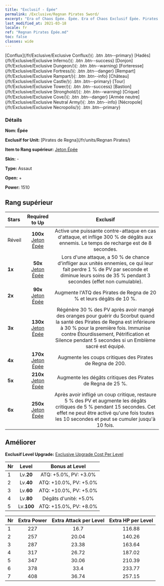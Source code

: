 ```yaml
---
title: "Exclusif - Épée"
permalink: /Exclusive/Regnan Pirates Sword/
excerpt: "Era of Chaos Épée. Épée. Era of Chaos Exclusif Épée. Pirates de Regna Exclusif."
last_modified_at: 2021-03-18
locale: fr
ref: "Regnan Pirates Épée.md"
toc: false
classes: wide
---
```

 [Conflux](/fr/Exclusive/Exclusive Conflux/){: .btn .btn--primary} [Hadès](/fr/Exclusive/Exclusive Inferno/){: .btn .btn--success} [Donjon](/fr/Exclusive/Exclusive Dungeon/){: .btn .btn--warning} [Forteresse](/fr/Exclusive/Exclusive Fortress/){: .btn .btn--danger} [Rempart](/fr/Exclusive/Exclusive Rampart/){: .btn .btn--info} [Château](/fr/Exclusive/Exclusive Castle/){: .btn .btn--primary} [Tour](/fr/Exclusive/Exclusive Tower/){: .btn .btn--success} [Bastion](/fr/Exclusive/Exclusive Stronghold/){: .btn .btn--warning} [Crique](/fr/Exclusive/Exclusive Cove/){: .btn .btn--danger} [Armée neutre](/fr/Exclusive/Exclusive Neutral Army/){: .btn .btn--info} [Nécropole](/fr/Exclusive/Exclusive Necropolis/){: .btn .btn--primary} 

### Détails
 **Nom: Épée** 

 **Exclusif for Unit:** [Pirates de Regna](/fr/units/Regnan Pirates/) 

 **Item to Rang supérieur:** [Jeton Épée](/fr/Items/con_912/)

 **Skin:** -

 **Type:** Assaut

 **Open:** +

 **Power:** 1510

## Rang supérieur

  |     Stars    |  Required to Up | Exclusif |
  |:-------------|:---------------:|:---------------:|
  |  Réveil  | **100x** [Jeton Épée](/fr/Items/con_912/) | Active une puissante contre-attaque en cas d'attaque, et inflige 300 % de dégâts aux ennemis. Le temps de recharge est de 8 secondes. |
  | **1x** <i class="fas fa-star"/> | **50x** [Jeton Épée](/fr/Items/con_912/) | Lors d'une attaque, a 50 % de chance d'infliger <Scorbut> aux unités ennemies, ce qui leur fait perdre 1 % de PV par seconde et diminue leurs soins de 35 % pendant 3 secondes (effet non cumulable). |
  | **2x** <i class="fas fa-star"/> | **90x** [Jeton Épée](/fr/Items/con_912/) | Augmente l'ATQ des Pirates de Regna de 20 % et leurs dégâts de 10 %. |
  | **3x** <i class="fas fa-star"/> | **130x** [Jeton Épée](/fr/Items/con_912/) | Régénère 30 % des PV après avoir mangé des oranges pour guérir du Scorbut quand la santé des Pirates de Regna est inférieure à 30 % pour la première fois. Immunise contre Étourdissement, Pétrification et Silence pendant 5 secondes si un Emblème sacré est équipé. |
  | **4x** <i class="fas fa-star"/> | **170x** [Jeton Épée](/fr/Items/con_912/) | Augmente les coups critiques des Pirates de Regna de 200. |
  | **5x** <i class="fas fa-star"/> | **210x** [Jeton Épée](/fr/Items/con_912/) | Augmente les dégâts critiques des Pirates de Regna de 25 %. |
  | **6x** <i class="fas fa-star"/> | **250x** [Jeton Épée](/fr/Items/con_912/) | Après avoir infligé un coup critique, restaure 5 % des PV et augmente les dégâts critiques de 5 % pendant 15 secondes. Cet effet ne peut être activé qu'une fois toutes les 10 secondes et peut se cumuler jusqu'à 10 fois. |


## Améliorer
 **Exclusif Level Upgrade:** [Exclusive Upgrade Cost Per Level](/Exclusive/ExclusiveUpgradeCostPerLevel/)

  |  Nr  |   Level  | Bonus at Level |
  |:-----|:--------:|:--------------:|
  | 1 | Lv.**20** | ATQ: +5.0%, PV: +3.0% |
  | 2 | Lv.**40** | ATQ: +10.0%, PV: +5.0% |
  | 3 | Lv.**60** | ATQ: +10.0%, PV: +5.0% |
  | 4 | Lv.**80** | Dégâts d'unité: +5.0% |
  | 5 | Lv.**100** | ATQ: +15.0%, PV: +8.0% |


  |  Nr  |  Extra Power | Extra Attack per Level | Extra HP per Level |
  |:-----|:--------:|:--------:|:--------:|
  | 1 | 227 | 16.7 | 116.88 |
  | 2 | 257 | 20.04 | 140.26 |
  | 3 | 287 | 23.38 | 163.64 |
  | 4 | 317 | 26.72 | 187.02 |
  | 5 | 347 | 30.06 | 210.39 |
  | 6 | 378 | 33.4 | 233.77 |
  | 7 | 408 | 36.74 | 257.15 |


